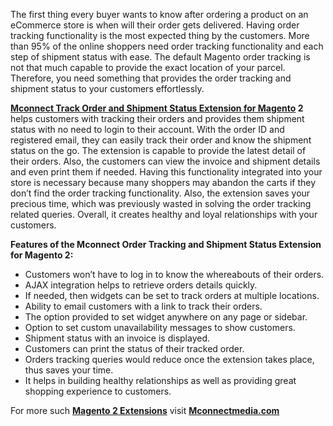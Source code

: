 <p>The first thing every buyer wants to know after ordering a product on an eCommerce store is when will their order gets delivered. Having order tracking functionality is the most expected thing by the customers. More than 95% of the online shoppers need order tracking functionality and each step of shipment status with ease. The default Magento order tracking is not that much capable to provide the exact location of your parcel. Therefore, you need something that provides the order tracking and shipment status to your customers effortlessly.</p>
<p><a href="https://www.mconnectmedia.com/track-order-magento-2.html"><strong>Mconnect Track Order and Shipment Status Extension for Magento</strong></a><strong> 2</strong> helps customers with tracking their orders and provides them shipment status with no need to login to their account. With the order ID and registered email, they can easily track their order and know the shipment status on the go. The extension is capable to provide the latest detail of their orders. Also, the customers can view the invoice and shipment details and even print them if needed. Having this functionality integrated into your store is necessary because many shoppers may abandon the carts if they don&rsquo;t find the order tracking functionality. Also, the extension saves your precious time, which was previously wasted in solving the order tracking related queries. Overall, it creates healthy and loyal relationships with your customers.</p>
<p><strong>Features of the Mconnect Order Tracking and Shipment Status Extension for Magento 2:</strong></p>
<ul>
<li>Customers won&rsquo;t have to log in to know the whereabouts of their orders.</li>
<li>AJAX integration helps to retrieve orders details quickly.</li>
<li>If needed, then widgets can be set to track orders at multiple locations.</li>
<li>Ability to email customers with a link to track their orders.</li>
<li>The option provided to set widget anywhere on any page or sidebar.</li>
<li>Option to set custom unavailability messages to show customers.</li>
<li>Shipment status with an invoice is displayed.</li>
<li>Customers can print the status of their tracked order.</li>
<li>Orders tracking queries would reduce once the extension takes place, thus saves your time.</li>
<li>It helps in building healthy relationships as well as providing great shopping experience to customers.</li>
</ul>
<p>For more such <a href="https://www.mconnectmedia.com/magento-2-extensions"><strong>Magento 2 Extensions</strong></a> visit <a href="https://www.mconnectmedia.com"><strong>Mconnectmedia.com</strong></a></p>
